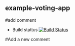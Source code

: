 ## example-voting-app

#add comment

* Build stattus
[![Build Status](http://186.188.217.91:8080/buildStatus/icon?job=instavote%2Fworker-build)](http://186.188.217.91:8080/job/instavote/job/worker-build/)


#Add a new comment

